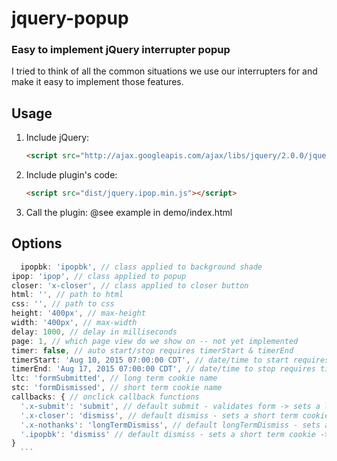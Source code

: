 # jquery-popup

### Easy to implement jQuery interrupter popup

I tried to think of all the common situations we use our interrupters for and make it easy to implement those features.

## Usage

1. Include jQuery:

	```html
	<script src="http://ajax.googleapis.com/ajax/libs/jquery/2.0.0/jquery.min.js"></script>
	```

2. Include plugin's code:

	```html
	<script src="dist/jquery.ipop.min.js"></script>
	```

3. Call the plugin:
  @see example in demo/index.html


## Options

  ```javascript
	ipopbk: 'ipopbk', // class applied to background shade
  ipop: 'ipop', // class applied to popup
  closer: 'x-closer', // class applied to closer button
  html: '', // path to html
  css: '', // path to css
  height: '400px', // max-height
  width: '400px', // max-width
  delay: 1000, // delay in milliseconds
  page: 1, // which page view do we show on -- not yet implemented
  timer: false, // auto start/stop requires timerStart & timerEnd
  timerStart: 'Aug 10, 2015 07:00:00 CDT', // date/time to start requires timer: true
  timerEnd: 'Aug 17, 2015 07:00:00 CDT', // date/time to stop requires timer: true
  ltc: 'formSubmitted', // long term cookie name
  stc: 'formDismissed', // short term cookie name
  callbacks: { // onclick callback functions
    '.x-submit': 'submit', // default submit - validates form -> sets a long term cookie -> submits form
    '.x-closer': 'dismiss', // default dismiss - sets a short term cookie -> dismisses the popup
    '.x-nothanks': 'longTermDismiss', // default longTermDismiss - sets a long term cookie -> dismisses the popup
    '.ipopbk': 'dismiss' // default dismiss - sets a short term cookie -> dismisses the popup
  }
	```
